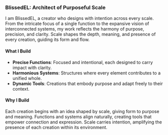 ### **BlissedEL: Architect of Purposeful Scale**

I am BlissedEL, a creator who designs with intention across every scale. From the intricate focus of a single function to the expansive vision of interconnected systems, my work reflects the harmony of purpose, precision, and clarity. Scale shapes the depth, meaning, and presence of every creation, guiding its form and flow.

#### **What I Build**
- **Precise Functions**: Focused and intentional, each designed to carry impact with clarity.
- **Harmonious Systems**: Structures where every element contributes to a unified whole.
- **Dynamic Tools**: Creations that embody purpose and adapt freely to their context.

#### **Why I Build**
Each creation begins with an idea shaped by scale, giving form to purpose and meaning. Functions and systems align naturally, creating tools that empower connection and expression. Scale carries intention, amplifying the presence of each creation within its environment.
